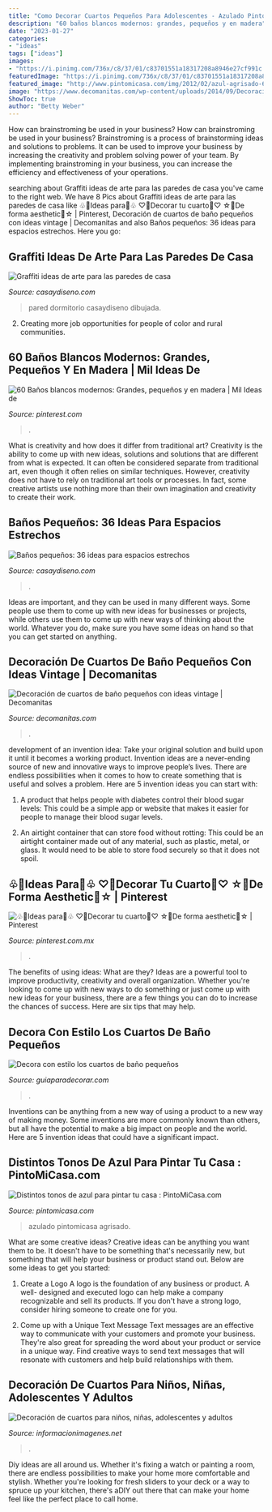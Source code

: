 ```yaml
---
title: "Como Decorar Cuartos Pequeños Para Adolescentes - Azulado Pintomicasa Agrisado"
description: "60 baños blancos modernos: grandes, pequeños y en madera"
date: "2023-01-27"
categories:
- "ideas"
tags: ["ideas"]
images:
- "https://i.pinimg.com/736x/c8/37/01/c83701551a18317208a8946e27cf991c.jpg"
featuredImage: "https://i.pinimg.com/736x/c8/37/01/c83701551a18317208a8946e27cf991c.jpg"
featured_image: "http://www.pintomicasa.com/img/2012/02/azul-agrisado-600x376.jpg"
image: "https://www.decomanitas.com/wp-content/uploads/2014/09/Decoración-de-cuartos-de-baño-pequeños-con-ideas-vintage-6.jpg"
ShowToc: true
author: "Betty Weber"
---
```



How can brainstroming be used in your business?
How can brainstroming be used in your business? Brainstroming is a process of brainstorming ideas and solutions to problems. It can be used to improve your business by increasing the creativity and problem solving power of your team. By implementing brainstroming in your business, you can increase the efficiency and effectiveness of your operations.

	

		
searching about Graffiti ideas de arte para las paredes de casa you've came to the right web. We have 8 Pics about Graffiti ideas de arte para las paredes de casa like ♧🌼Ideas para🌼♧ ♡🐞Decorar tu cuarto🐞♡ ☆🌷De forma aesthetic🌷☆ | Pinterest, Decoración de cuartos de baño pequeños con ideas vintage | Decomanitas and also Baños pequeños: 36 ideas para espacios estrechos. Here you go:
		
    
## Graffiti Ideas De Arte Para Las Paredes De Casa

<img loading=lazy src="https://casaydiseno.com/wp-content/uploads/2015/06/lampara-pie-blanca-dormitorio-cama-grande-pared-dibujada.jpg" onerror="this.onerror=null;this.src='https://tse4.mm.bing.net/th?id=OIP.5R8ARTbGXExUbVPfdWlKWQHaFj&amp;pid=15.1';" alt="Graffiti ideas de arte para las paredes de casa">

_Source: casaydiseno.com_

>pared dormitorio casaydiseno dibujada. 

	

2. Creating more job opportunities for people of color and rural communities. 

    
## 60 Baños Blancos Modernos: Grandes, Pequeños Y En Madera | Mil Ideas De

<img loading=lazy src="https://i.pinimg.com/736x/c3/28/35/c32835b6b6f20eb22671eb77115be13e.jpg" onerror="this.onerror=null;this.src='https://tse4.mm.bing.net/th?id=OIP.mrvNThS6icmOfyLbYyy7NQHaJ4&amp;pid=15.1';" alt="60 Baños blancos modernos: Grandes, pequeños y en madera | Mil Ideas de">

_Source: pinterest.com_

>. 

	

What is creativity and how does it differ from traditional art?
Creativity is the ability to come up with new ideas, solutions and solutions that are different from what is expected. It can often be considered separate from traditional art, even though it often relies on similar techniques. However, creativity does not have to rely on traditional art tools or processes. In fact, some creative artists use nothing more than their own imagination and creativity to create their work.

    
## Baños Pequeños: 36 Ideas Para Espacios Estrechos

<img loading=lazy src="https://casaydiseno.com/wp-content/uploads/2015/11/banos-pequenos-pared-losas-beiges.jpg" onerror="this.onerror=null;this.src='https://tse4.mm.bing.net/th?id=OIP.c2NqQqtp0MGKgA5FVL3rMAHaIn&amp;pid=15.1';" alt="Baños pequeños: 36 ideas para espacios estrechos">

_Source: casaydiseno.com_

>. 

	

Ideas are important, and they can be used in many different ways. Some people use them to come up with new ideas for businesses or projects, while others use them to come up with new ways of thinking about the world. Whatever you do, make sure you have some ideas on hand so that you can get started on anything.

    
## Decoración De Cuartos De Baño Pequeños Con Ideas Vintage | Decomanitas

<img loading=lazy src="https://www.decomanitas.com/wp-content/uploads/2014/09/Decoración-de-cuartos-de-baño-pequeños-con-ideas-vintage-6.jpg" onerror="this.onerror=null;this.src='https://tse2.mm.bing.net/th?id=OIP.-ByWWanIlp9Ro1jIuHyPQQHaLH&amp;pid=15.1';" alt="Decoración de cuartos de baño pequeños con ideas vintage | Decomanitas">

_Source: decomanitas.com_

>. 

	

development of an invention idea: Take your original solution and build upon it until it becomes a working product.
Invention ideas are a never-ending source of new and innovative ways to improve people’s lives. There are endless possibilities when it comes to how to create something that is useful and solves a problem. Here are 5 invention ideas you can start with:
1) A product that helps people with diabetes control their blood sugar levels: This could be a simple app or website that makes it easier for people to manage their blood sugar levels.

2) An airtight container that can store food without rotting: This could be an airtight container made out of any material, such as plastic, metal, or glass. It would need to be able to store food securely so that it does not spoil.

    
## ♧🌼Ideas Para🌼♧ ♡🐞Decorar Tu Cuarto🐞♡ ☆🌷De Forma Aesthetic🌷☆ | Pinterest

<img loading=lazy src="https://i.pinimg.com/736x/c8/37/01/c83701551a18317208a8946e27cf991c.jpg" onerror="this.onerror=null;this.src='https://tse1.mm.bing.net/th?id=OIP.coYh7kGragJKrhrvMMm5jwHaNK&amp;pid=15.1';" alt="♧🌼Ideas para🌼♧ ♡🐞Decorar tu cuarto🐞♡ ☆🌷De forma aesthetic🌷☆ | Pinterest">

_Source: pinterest.com.mx_

>. 

	

The benefits of using ideas: What are they?
Ideas are a powerful tool to improve productivity, creativity and overall organization. Whether you're looking to come up with new ways to do something or just come up with new ideas for your business, there are a few things you can do to increase the chances of success. Here are six tips that may help.

    
## Decora Con Estilo Los Cuartos De Baño Pequeños

<img loading=lazy src="https://www.guiaparadecorar.com/wp-content/uploads/2013/10/decora-con-estilo-un-bano-mini-02.jpg" onerror="this.onerror=null;this.src='https://tse1.mm.bing.net/th?id=OIP.SndDFZw6ncdj_TGMZpKemgAAAA&amp;pid=15.1';" alt="Decora con estilo los cuartos de baño pequeños">

_Source: guiaparadecorar.com_

>. 

	

Inventions can be anything from a new way of using a product to a new way of making money. Some inventions are more commonly known than others, but all have the potential to make a big impact on people and the world. Here are 5 invention ideas that could have a significant impact.

    
## Distintos Tonos De Azul Para Pintar Tu Casa : PintoMiCasa.com

<img loading=lazy src="http://www.pintomicasa.com/img/2012/02/azul-agrisado-600x376.jpg" onerror="this.onerror=null;this.src='https://tse2.mm.bing.net/th?id=OIP.xWv7gLYC6UPWaWcxHDgh7AHaEp&amp;pid=15.1';" alt="Distintos tonos de azul para pintar tu casa : PintoMiCasa.com">

_Source: pintomicasa.com_

>azulado pintomicasa agrisado. 

	

What are some creative ideas?
Creative ideas can be anything you want them to be. It doesn't have to be something that's necessarily new, but something that will help your business or product stand out. Below are some ideas to get you started:
1. Create a Logo
A logo is the foundation of any business or product. A well- designed and executed logo can help make a company recognizable and sell its products. If you don't have a strong logo, consider hiring someone to create one for you.

2. Come up with a Unique Text Message
Text messages are an effective way to communicate with your customers and promote your business. They're also great for spreading the word about your product or service in a unique way. Find creative ways to send text messages that will resonate with customers and help build relationships with them.


    
## Decoración De Cuartos Para Niños, Niñas, Adolescentes Y Adultos

<img loading=lazy src="https://informacionimagenes.net/wp-content/uploads/2017/02/cuartos-decorados-para-niños-5.jpg" onerror="this.onerror=null;this.src='https://tse1.mm.bing.net/th?id=OIP.Ok2LprmbVhijvsMoDRK_jwHaLH&amp;pid=15.1';" alt="Decoración de cuartos para niños, niñas, adolescentes y adultos">

_Source: informacionimagenes.net_

>. 

	

Diy ideas are all around us. Whether it's fixing a watch or painting a room, there are endless possibilities to make your home more comfortable and stylish. Whether you're looking for fresh sliders to your deck or a way to spruce up your kitchen, there's aDIY out there that can make your home feel like the perfect place to call home.

